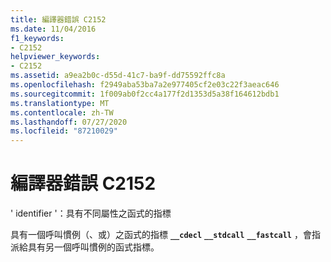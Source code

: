 ```yaml
---
title: 編譯器錯誤 C2152
ms.date: 11/04/2016
f1_keywords:
- C2152
helpviewer_keywords:
- C2152
ms.assetid: a9ea2b0c-d55d-41c7-ba9f-dd75592ffc8a
ms.openlocfilehash: f2949aba53ba7a2e977405cf2e03c22f3aeac646
ms.sourcegitcommit: 1f009ab0f2cc4a177f2d1353d5a38f164612bdb1
ms.translationtype: MT
ms.contentlocale: zh-TW
ms.lasthandoff: 07/27/2020
ms.locfileid: "87210029"
---
```

# <a name="compiler-error-c2152"></a>編譯器錯誤 C2152

' identifier '：具有不同屬性之函式的指標

具有一個呼叫慣例（、或）之函式的指標 **`__cdecl`** **`__stdcall`** **`__fastcall`** ，會指派給具有另一個呼叫慣例的函式指標。
